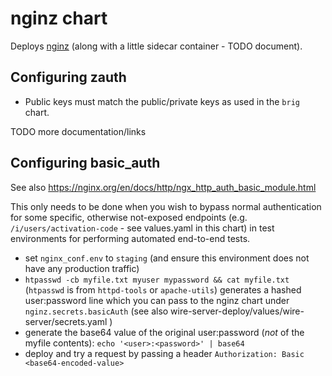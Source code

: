 # nginz chart

Deploys [nginz](https://github.com/wireapp/wire-server/services/nginz) (along with a little sidecar container - TODO document).

## Configuring zauth

* Public keys must match the public/private keys as used in the `brig` chart.

TODO more documentation/links

## Configuring basic_auth

See also https://nginx.org/en/docs/http/ngx_http_auth_basic_module.html

This only needs to be done when you wish to bypass normal authentication for some specific, otherwise not-exposed endpoints (e.g. `/i/users/activation-code` - see values.yaml in this chart) in test environments for performing automated end-to-end tests.

* set `nginx_conf.env` to `staging` (and ensure this environment does not have any production traffic)
* `htpasswd -cb myfile.txt myuser mypassword && cat myfile.txt` (`htpasswd` is from `httpd-tools` or `apache-utils`) generates a hashed user:password line which you can pass to the nginz chart under `nginz.secrets.basicAuth` (see also wire-server-deploy/values/wire-server/secrets.yaml )
* generate the base64 value of the original user:password (*not* of the myfile contents): `echo '<user>:<password>' | base64`
* deploy and try a request by passing a header `Authorization: Basic <base64-encoded-value>`
